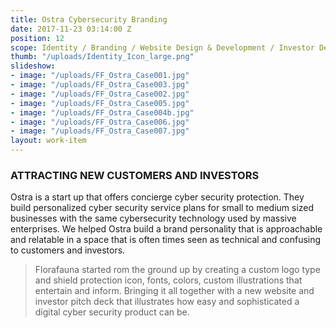 ```yaml
---
title: Ostra Cybersecurity Branding
date: 2017-11-23 03:14:00 Z
position: 12
scope: Identity / Branding / Website Design & Development / Investor Deck and Story
thumb: "/uploads/Identity_Icon_large.png"
slideshow:
- image: "/uploads/FF_Ostra_Case001.jpg"
- image: "/uploads/FF_Ostra_Case003.jpg"
- image: "/uploads/FF_Ostra_Case002.jpg"
- image: "/uploads/FF_Ostra_Case005.jpg"
- image: "/uploads/FF_Ostra_Case004b.jpg"
- image: "/uploads/FF_Ostra_Case006.jpg"
- image: "/uploads/FF_Ostra_Case007.jpg"
layout: work-item
---
```


### ATTRACTING NEW CUSTOMERS AND INVESTORS

Ostra is a start up that offers concierge cyber security protection. They build personalized cyber security service plans for small to medium sized businesses with the same cybersecurity technology used by massive enterprises. We helped Ostra build a brand personality that is approachable and relatable in a space that is often times seen as technical and confusing to customers and investors.

> Florafauna started rom the ground up by creating a custom logo type and shield protection icon, fonts, colors, custom illustrations that entertain and inform. Bringing it all together with a new website and investor pitch deck that illustrates how easy and sophisticated a digital cyber security product can be.